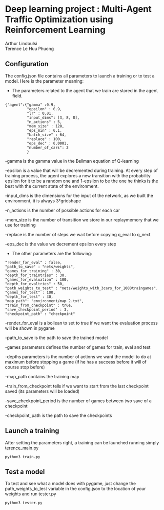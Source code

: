 # Deep learning project : Multi-Agent Traffic Optimization using Reinforcement Learning

Arthur Lindoulsi <br>
Terence Le Huu Phuong <br>

## Configuration
The config.json file contains all parameters to launch a training or to test a model. Here is the parameter meaning:

 * The parameters related to the agent that we train are stored in the agent field.

```
{"agent":{"gamma" :0.9,
          "epsilon" : 0.9,
          "lr" : 0.01,
          "input_dims": [3, 8, 8],
          "n_actions" : 5,
          "mem_size" : 128,
          "eps_min" : 0.1,
          "batch_size" : 64,
          "replace" : 100,
          "eps_dec" : 0.0001,
          "number_of_cars": 2
          }
```
-gamma is the gamma value in the Bellman equation of Q-learning

-epsilon is a value that will be decremented during training. At every step of training process, 
the agent explores a new transition with the probability epsilon for it to be a random one and 1-epsilon to be
the one he thinks is the best with the current state of the environment.

-input_dims is the dimensions for the input of the network, as we built the environment, it is always 3*gridshape

-n_actions is the number of possible actions for each car

-mem_size is the number of transition we store in our replaymemory that we use for training

-replace is the number of steps we wait before copying q_eval to q_next

-eps_dec is the value we decrement epsilon every step

* The other parameters are the following:

```
"render_for_eval" : false,
"path_to_save" : "nets/weights",
"games_for_training" : 30,
"depth_for_traintries" : 30,
"games_for_evaluation" : 100,
"depth_for_evaltries" : 50,
"path_weights_to_test" : "nets/weights_with_3cars_for_1000traingames",
"games_for_test" : 100,
"depth_for_test" : 30,
"map_path": "environment/map_2.txt",
"train_from_checkpoint" : true,
"save_checkpoint_period" : 3,
"checkpoint_path" : "checkpoint"
```
-render_for_eval is a bollean to set to true if we want the evaluation process will be shown in pygame

-path_to_save is the path to save the trained model

-games parameters defines the number of games for train, eval and test

-depths parameters is the number of actions we want the model to do at maximum before stopping a game (if he has 
a success before it will of course stop before)

-map_path contains the training map

-train_from_checkpoint tells if we want to start from the last checkpoint saved (its parameters will be loaded)

-save_checkpoint_period is the number of games between two save of a checkpoint

-checkpoint_path is the path to save the checkpoints

## Launch a training

After setting the parameters right, a training can be launched running simply terence_main.py
```
python3 train.py
```
 
 ## Test a model
 
 To test and see what a model does with pygame, just change the path_weights_to_test variable in the config.json to the location 
 of your weights and run tester.py
 
 ```
 python3 tester.py
 ```

